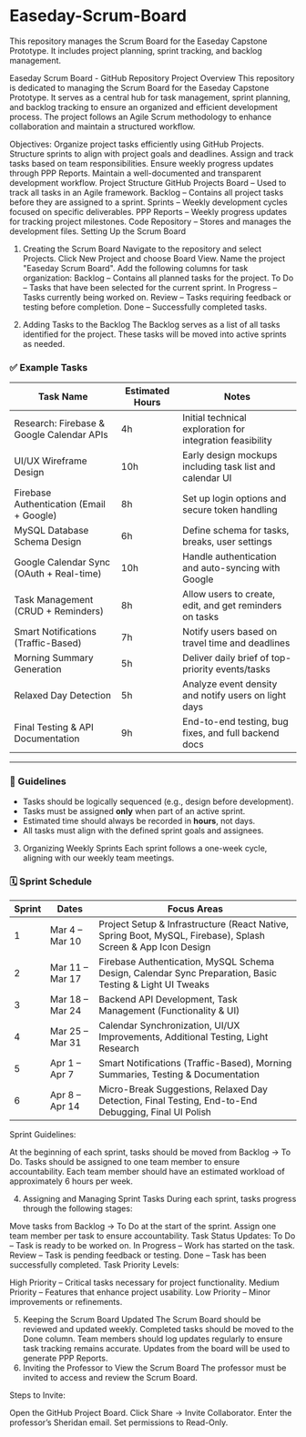 # Easeday-Scrum-Board
This repository manages the Scrum Board for the Easeday Capstone Prototype. It includes project planning, sprint tracking, and backlog management.

Easeday Scrum Board - GitHub Repository
Project Overview
This repository is dedicated to managing the Scrum Board for the Easeday Capstone Prototype. It serves as a central hub for task management, sprint planning, and backlog tracking to ensure an organized and efficient development process. The project follows an Agile Scrum methodology to enhance collaboration and maintain a structured workflow.

Objectives:
Organize project tasks efficiently using GitHub Projects.
Structure sprints to align with project goals and deadlines.
Assign and track tasks based on team responsibilities.
Ensure weekly progress updates through PPP Reports.
Maintain a well-documented and transparent development workflow.
Project Structure
GitHub Projects Board – Used to track all tasks in an Agile framework.
Backlog – Contains all project tasks before they are assigned to a sprint.
Sprints – Weekly development cycles focused on specific deliverables.
PPP Reports – Weekly progress updates for tracking project milestones.
Code Repository – Stores and manages the development files.
Setting Up the Scrum Board

1. Creating the Scrum Board
Navigate to the repository and select Projects.
Click New Project and choose Board View.
Name the project "Easeday Scrum Board".
Add the following columns for task organization:
Backlog – Contains all planned tasks for the project.
To Do – Tasks that have been selected for the current sprint.
In Progress – Tasks currently being worked on.
Review – Tasks requiring feedback or testing before completion.
Done – Successfully completed tasks.

3. Adding Tasks to the Backlog
The Backlog serves as a list of all tasks identified for the project. These tasks will be moved into active sprints as needed.

### ✅ Example Tasks

| Task Name                                     | Estimated Hours | Notes                                                    |
|----------------------------------------------|------------------|----------------------------------------------------------|
| Research: Firebase & Google Calendar APIs     | 4h               | Initial technical exploration for integration feasibility |
| UI/UX Wireframe Design                        | 10h              | Early design mockups including task list and calendar UI |
| Firebase Authentication (Email + Google)      | 8h               | Set up login options and secure token handling          |
| MySQL Database Schema Design                  | 6h               | Define schema for tasks, breaks, user settings           |
| Google Calendar Sync (OAuth + Real-time)      | 10h              | Handle authentication and auto-syncing with Google       |
| Task Management (CRUD + Reminders)            | 8h               | Allow users to create, edit, and get reminders on tasks  |
| Smart Notifications (Traffic-Based)           | 7h               | Notify users based on travel time and deadlines          |
| Morning Summary Generation                    | 5h               | Deliver daily brief of top-priority events/tasks         |
| Relaxed Day Detection                         | 5h               | Analyze event density and notify users on light days     |
| Final Testing & API Documentation             | 9h               | End-to-end testing, bug fixes, and full backend docs     |

---

### 📌 Guidelines

- Tasks should be logically sequenced (e.g., design before development).
- Tasks must be assigned **only** when part of an active sprint.
- Estimated time should always be recorded in **hours**, not days.
- All tasks must align with the defined sprint goals and assignees.


3. Organizing Weekly Sprints
Each sprint follows a one-week cycle, aligning with our weekly team meetings.

### 🗓 Sprint Schedule

| Sprint | Dates            | Focus Areas                                                                 |
|--------|------------------|-----------------------------------------------------------------------------|
| 1      | Mar 4 – Mar 10   | Project Setup & Infrastructure (React Native, Spring Boot, MySQL, Firebase), Splash Screen & App Icon Design |
| 2      | Mar 11 – Mar 17  | Firebase Authentication, MySQL Schema Design, Calendar Sync Preparation, Basic Testing & Light UI Tweaks |
| 3      | Mar 18 – Mar 24  | Backend API Development, Task Management (Functionality & UI)              |
| 4      | Mar 25 – Mar 31  | Calendar Synchronization, UI/UX Improvements, Additional Testing, Light Research |
| 5      | Apr 1 – Apr 7    | Smart Notifications (Traffic-Based), Morning Summaries, Testing & Documentation |
| 6      | Apr 8 – Apr 14   | Micro-Break Suggestions, Relaxed Day Detection, Final Testing, End-to-End Debugging, Final UI Polish |


Sprint Guidelines:

At the beginning of each sprint, tasks should be moved from Backlog → To Do.
Tasks should be assigned to one team member to ensure accountability.
Each team member should have an estimated workload of approximately 6 hours per week.

4. Assigning and Managing Sprint Tasks
During each sprint, tasks progress through the following stages:

Move tasks from Backlog → To Do at the start of the sprint.
Assign one team member per task to ensure accountability.
Task Status Updates:
To Do – Task is ready to be worked on.
In Progress – Work has started on the task.
Review – Task is pending feedback or testing.
Done – Task has been successfully completed.
Task Priority Levels:

High Priority – Critical tasks necessary for project functionality.
Medium Priority – Features that enhance project usability.
Low Priority – Minor improvements or refinements.

5. Keeping the Scrum Board Updated
The Scrum Board should be reviewed and updated weekly.
Completed tasks should be moved to the Done column.
Team members should log updates regularly to ensure task tracking remains accurate.
Updates from the board will be used to generate PPP Reports.
6. Inviting the Professor to View the Scrum Board
The professor must be invited to access and review the Scrum Board.

Steps to Invite:

Open the GitHub Project Board.
Click Share → Invite Collaborator.
Enter the professor’s Sheridan email.
Set permissions to Read-Only.
